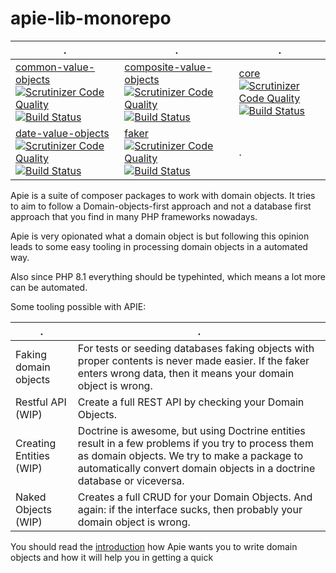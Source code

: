 # apie-lib-monorepo

| . | . | . | 
| --- | --- | --- | 
| [common-value-objects](https://github.com/apie-lib/common-value-objects) [![Scrutinizer Code Quality](https://scrutinizer-ci.com/g/apie-lib/common-value-objects/badges/quality-score.png?b=main)](https://scrutinizer-ci.com/g/apie-lib/common-value-objects/?branch=main)[![Build Status](https://scrutinizer-ci.com/g/apie-lib/common-value-objects/badges/build.png?b=main)](https://scrutinizer-ci.com/g/apie-lib/common-value-objects/build-status/main) | [composite-value-objects](https://github.com/apie-lib/composite-value-objects) [![Scrutinizer Code Quality](https://scrutinizer-ci.com/g/apie-lib/composite-value-objects/badges/quality-score.png?b=main)](https://scrutinizer-ci.com/g/apie-lib/composite-value-objects/?branch=main)[![Build Status](https://scrutinizer-ci.com/g/apie-lib/composite-value-objects/badges/build.png?b=main)](https://scrutinizer-ci.com/g/apie-lib/composite-value-objects/build-status/main) | [core](https://github.com/apie-lib/core) [![Scrutinizer Code Quality](https://scrutinizer-ci.com/g/apie-lib/core/badges/quality-score.png?b=main)](https://scrutinizer-ci.com/g/apie-lib/core/?branch=main)[![Build Status](https://scrutinizer-ci.com/g/apie-lib/core/badges/build.png?b=main)](https://scrutinizer-ci.com/g/apie-lib/core/build-status/main) | 
| [date-value-objects](https://github.com/apie-lib/date-value-objects) [![Scrutinizer Code Quality](https://scrutinizer-ci.com/g/apie-lib/date-value-objects/badges/quality-score.png?b=main)](https://scrutinizer-ci.com/g/apie-lib/date-value-objects/?branch=main)[![Build Status](https://scrutinizer-ci.com/g/apie-lib/date-value-objects/badges/build.png?b=main)](https://scrutinizer-ci.com/g/apie-lib/date-value-objects/build-status/main) | [faker](https://github.com/apie-lib/faker) [![Scrutinizer Code Quality](https://scrutinizer-ci.com/g/apie-lib/faker/badges/quality-score.png?b=main)](https://scrutinizer-ci.com/g/apie-lib/faker/?branch=main)[![Build Status](https://scrutinizer-ci.com/g/apie-lib/faker/badges/build.png?b=main)](https://scrutinizer-ci.com/g/apie-lib/faker/build-status/main) | . | 

Apie is a suite of composer packages to work with domain objects. It tries to aim to follow a Domain-objects-first approach and not a database first approach that you find in many PHP
frameworks nowadays.

Apie is very opionated what a domain object is but following this opinion leads to some easy
tooling in processing domain objects in a automated way.

Also since PHP 8.1 everything should be typehinted, which means a lot more can be automated.

Some tooling possible with APIE:

| . | . | 
| --- | --- |
| Faking domain objects | For tests or seeding databases faking objects with proper contents is never made easier. If the faker enters wrong data, then it means your domain object is wrong. |
| Restful API (WIP) | Create a full REST API by checking your Domain Objects. |
| Creating Entities (WIP) | Doctrine is awesome, but using Doctrine entities result in a few problems if you try to process them as domain objects. We try to make a package to automatically convert domain objects in a doctrine database or viceversa.
| Naked Objects (WIP) | Creates a full CRUD for your Domain Objects. And again: if the interface sucks, then probably your domain object is wrong. |

You should read the [introduction](/docs/introduction.md) how Apie wants you to write domain objects and how it will help you in getting a quick 
